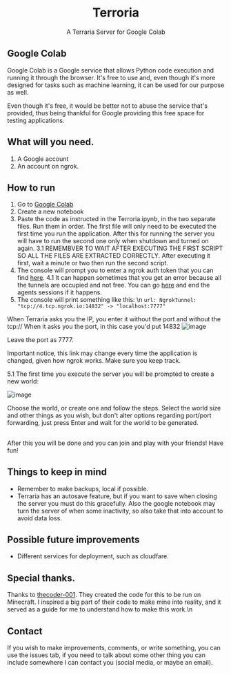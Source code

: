 <h1 align="center">Terroria</h1>
<p align="center">A Terraria Server for Google Colab</p>


## Google Colab

Google Colab is a Google service that allows Python code execution and running it through the browser. It's free to use and, even though it's more designed for tasks such as machine learning, it can be used for our purpose as well.

Even though it's free, it would be better not to abuse the service that's provided, thus being thankful for Google providing this free space for testing applications.

## What will you need.

1. A Google account
2. An account on ngrok.

## How to run

1. Go to [Google Colab](https://colab.research.google.com/)
2. Create a new notebook
3. Paste the code as instructed in the Terroria.ipynb, in the two separate files. Run them in order. The first file will only need to be executed the first time you run the application. After this for running the server you will have to run the second one only when shutdown and turned on again.
3.1 REMEMBVER TO WAIT AFTER EXECUTING THE FIRST SCRIPT SO ALL THE FILES ARE EXTRACTED CORRECTLY. After executing it first, wait a minute or two then run the second script.
4. The console will prompt you to enter a ngrok auth token that you can find [here](https://dashboard.ngrok.com/get-started/your-authtoken).
4.1 It can happen sometimes that you get an error because all the tunnels are occupied and not free. You can go [here](https://dashboard.ngrok.com/tunnels/agents) and end the agents sessions if it happens.
5. The console will print something like this: \n
   ```url: NgrokTunnel: "tcp://4.tcp.ngrok.io:14832" -> "localhost:7777"```

When Terraria asks you the IP, you enter it without the port and without the tcp://
When it asks you the port, in this case you'd put 14832 
![image](https://github.com/whileNazaTrue/terroria/assets/84025828/f2517fc3-2054-4824-a190-356257dea62c)

Leave the port as 7777.

Important notice, this link may change every time the application is changed, given how ngrok works. Make sure you keep track.

5.1 The first time you execute the server you will be prompted to create a new world:

![image](https://github.com/whileNazaTrue/terroria/assets/84025828/bee7c0b0-c121-46fb-b50f-7458df976b6e)

Choose the world, or create one and follow the steps. Select the world size and other things as you wish, but don't alter options regarding port/port forwarding, just press Enter and wait for the world to be generated.

## 
After this you will be done and you can join and play with your friends! Have fun!

## Things to keep in mind

- Remember to make backups, local if possible.
- Terraria has an autosave feature, but if you want to save when closing the server you must do this gracefully. Also the google notebook may turn the server of when some inactivity, so also take that into account to avoid data loss.

## Possible future improvements

- Different services for deployment, such as cloudfare.

## Special thanks.

Thanks to [thecoder-001](https://github.com/thecoder-001). They created the code for this to be run on Minecraft. I inspired a big part of their code to make mine into reality, and it served as a guide for me to understand how to make this work.\n

## Contact

If you wish to make improvements, comments, or write something, you can use the issues tab, if you need to talk about some other thing you can include somewhere I can contact you (social media, or maybe an email).


